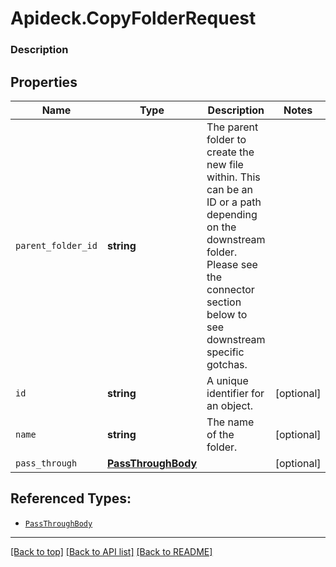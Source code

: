 # Apideck.CopyFolderRequest

### Description

## Properties
Name | Type | Description | Notes
------------ | ------------- | ------------- | -------------
`parent_folder_id` | **string** | The parent folder to create the new file within. This can be an ID or a path depending on the downstream folder. Please see the connector section below to see downstream specific gotchas. | 
`id` | **string** | A unique identifier for an object. | [optional] 
`name` | **string** | The name of the folder. | [optional] 
`pass_through` | [**PassThroughBody**](PassThroughBody.md) |  | [optional] 





## Referenced Types:



* [`PassThroughBody`](PassThroughBody.md)

---

[[Back to top]](#) [[Back to API list]](../../../../README.md#documentation-for-api-endpoints) [[Back to README]](../../../../README.md)


